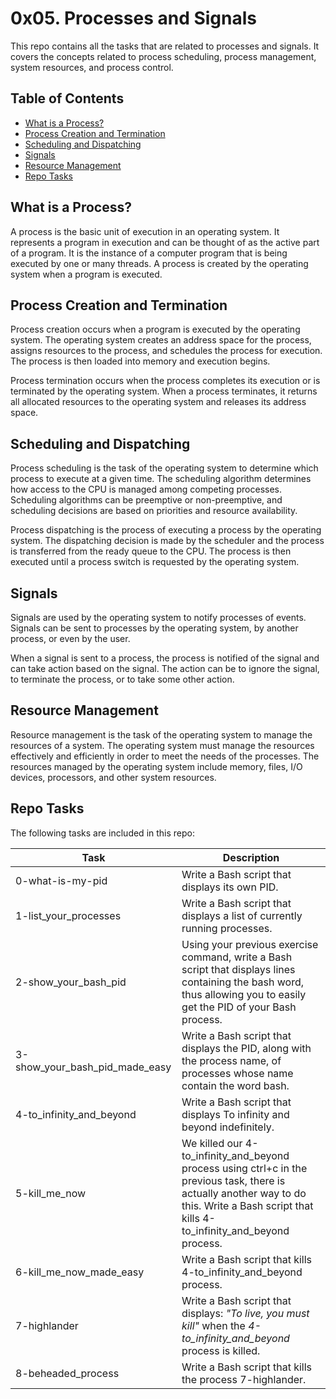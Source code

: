 # 0x05. Processes and Signals

This repo contains all the tasks that are related to processes and signals. It covers the concepts related to process scheduling, process management, system resources, and process control.

## Table of Contents

- [What is a Process?](#what-is-a-process)
- [Process Creation and Termination](#process-creation-and-termination)
- [Scheduling and Dispatching](#scheduling-and-dispatching)
- [Signals](#signals)
- [Resource Management](#resource-management)
- [Repo Tasks](#repo-tasks)

## What is a Process?

A process is the basic unit of execution in an operating system. It represents a program in execution and can be thought of as the active part of a program. It is the instance of a computer program that is being executed by one or many threads. A process is created by the operating system when a program is executed.

## Process Creation and Termination

Process creation occurs when a program is executed by the operating system. The operating system creates an address space for the process, assigns resources to the process, and schedules the process for execution. The process is then loaded into memory and execution begins. 

Process termination occurs when the process completes its execution or is terminated by the operating system. When a process terminates, it returns all allocated resources to the operating system and releases its address space.

## Scheduling and Dispatching

Process scheduling is the task of the operating system to determine which process to execute at a given time. The scheduling algorithm determines how access to the CPU is managed among competing processes. Scheduling algorithms can be preemptive or non-preemptive, and scheduling decisions are based on priorities and resource availability. 

Process dispatching is the process of executing a process by the operating system. The dispatching decision is made by the scheduler and the process is transferred from the ready queue to the CPU. The process is then executed until a process switch is requested by the operating system.

## Signals

Signals are used by the operating system to notify processes of events. Signals can be sent to processes by the operating system, by another process, or even by the user. 

When a signal is sent to a process, the process is notified of the signal and can take action based on the signal. The action can be to ignore the signal, to terminate the process, or to take some other action.

## Resource Management

Resource management is the task of the operating system to manage the resources of a system. The operating system must manage the resources effectively and efficiently in order to meet the needs of the processes. The resources managed by the operating system include memory, files, I/O devices, processors, and other system resources.

## Repo Tasks

The following tasks are included in this repo:

| Task | Description |
|------|-------------|
| 0-what-is-my-pid | Write a Bash script that displays its own PID. |
| 1-list_your_processes | Write a Bash script that displays a list of currently running processes. |
| 2-show_your_bash_pid | Using your previous exercise command, write a Bash script that displays lines containing the bash word, thus allowing you to easily get the PID of your Bash process. |
| 3-show_your_bash_pid_made_easy | Write a Bash script that displays the PID, along with the process name, of processes whose name contain the word bash. |
| 4-to_infinity_and_beyond | Write a Bash script that displays To infinity and beyond indefinitely. |
| 5-kill_me_now | We killed our 4-to_infinity_and_beyond process using ctrl+c in the previous task, there is actually another way to do this.  Write a Bash script that kills 4-to_infinity_and_beyond process. |
| 6-kill_me_now_made_easy | Write a Bash script that kills 4-to_infinity_and_beyond process. |
| 7-highlander | Write a Bash script that displays:  _"To live, you must kill"_  when the  _4-to_infinity_and_beyond_  process is killed. |
| 8-beheaded_process | Write a Bash script that kills the process 7-highlander. |

